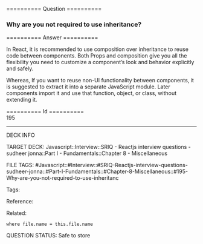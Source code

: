 ========== Question ==========  

### Why are you not required to use inheritance?  

========== Answer ==========  

In React, it is recommended to use composition over inheritance to reuse code
between components. Both Props and composition give you all the flexibility you
need to customize a component’s look and behavior explicitly and safely.

Whereas, If you want to reuse non-UI functionality between components, it is
suggested to extract it into a separate JavaScript module. Later components
import it and use that function, object, or class, without extending it.

========== Id ==========  
195

---

DECK INFO

TARGET DECK: Javascript::Interview::SRIQ - Reactjs interview questions - sudheer jonna::Part I - Fundamentals::Chapter 8 - Miscellaneous

FILE TAGS: #Javascript::#Interview::#SRIQ-Reactjs-interview-questions-sudheer-jonna::#Part-I-Fundamentals::#Chapter-8-Miscellaneous::#195-Why-are-you-not-required-to-use-inheritanc

Tags:

Reference:

Related:

```dataview
where file.name = this.file.name
```
QUESTION STATUS: Safe to store
